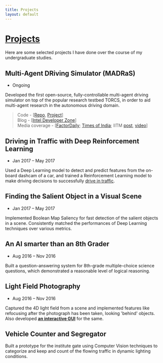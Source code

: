```yaml
---
title: Projects
layout: default
---
```


# [Projects](#projects)

Here are some selected projects I have done over the course of my undergraduate studies.

## Multi-Agent DRiving Simulator (**MADRaS**)
- Ongoing

Developed the first open-source, fully-controllable multi-agent driving simulator on top of the popular research testbed TORCS, in order to aid multi-agent research in the autonomous driving domain.     

> Code - [[Repo](https://github.com/abhisheknaik96/MultiAgentTORCS), [Project](https://github.com/madras-simulator/MADRaS)]    
> Blog - [[Intel Developer Zone](https://software.intel.com/en-us/articles/madras-a-multi-agent-driving-simulator)]     
> Media coverage - [[FactorDaily](https://factordaily.com/multi-agent-driving-sim-madras); [Times of India](https://timesofindia.indiatimes.com/city/chennai/driverless-cars-a-possibility-with-iits-simulator/articleshow/66741973.cms); IITM [post](https://www.facebook.com/ReachIITM/photos/a.571931132828344/1927777613910349/?type=3&__xts__%5B0%5D=68.ARACW2ZmXQXqNFb5NqNoXvraY6KGhiUkmYHVJ-1EW_-2s08yxjIHDGhU_CzjfttAl2iSJ8qmxzr4dzXrAws6AemyPhhLO4q9fQKRJvEfl26nb1XbX2uW9ZlTEo3KsZOblzTKB2m66KpP4qlmUaNdhHCd6Y3okd-MGnfuRdUbYptPHOJfSPEc9XZh3p9U1mA35yGXaoH9_S9-VueJm_VnifLhX0TMyVPYWeVeSfJ95nXMZPKTHo_mUB9PfpeCCej2vMhXAKzRQGch3Z0auYgzghWGKmFwaelMX82xOup0amX9ZU7_Al1fFtykcLpINKQ7VfbupdzSREHLsTEoRzgMzx6NQg&__tn__=-R), [video](https://youtu.be/a8TDfG0JYes?t=64)]  

## Driving in Traffic with Deep Reinforcement Learning
- Jan 2017 – May 2017

Used a Deep Learning model to detect and predict features from the on-board dashcam of a car, and trained a Reinforcement Learning model to make driving decisions to successfully [drive in traffic](https://www.youtube.com/playlist?list=PL64VfM4ZEjDvlALjskRm0g4Tfay14_I2r).

## Finding the Salient Object in a Visual Scene 
- Jan 2017 – May 2017

Implemented Boolean Map Saliency for fast detection of the salient objects in a scene. Consistently matched the performances of Deep Learning techniques over various metrics.

## An AI smarter than an 8th Grader
- Aug 2016 – Nov 2016

Built a question-answering system for 8th-grade multiple-choice science questions, which demonstrated a reasonable level of logical reasoning.

## Light Field Photography
- Aug 2016 – Nov 2016

Captured the 4D light field from a scene and implemented features like refocusing after the photograph has been taken, looking 'behind' objects. Also developed [**an interactive GUI**](LFI) for the same. 

## Vehicle Counter and Segregator

Built a prototype for the institute gate using Computer Vision techniques to categorize and keep and count of the flowing traffic in dynamic lighting conditions. 
